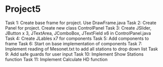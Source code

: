 # Project5
Task 1: Create base frame for project. Use DrawFrame.java
Task 2: Create Panel for project. Create new class ControlPanel
Task 3: Create JSlider, JButton x 3, JTextArea, JComboBox, JTextField x6 in ControlPanel.java
Task 4: Create JLables x7 for components 
Task 5: Add components to frame
Task 6: Start on base implementation of components
Task 7: Implement reading of Mesonet.txt to add all stations to drop down list
Task 9: Add safe guards for user input
Task 10: Implement Show Stations function
Task 11: Implement Calculate HD function